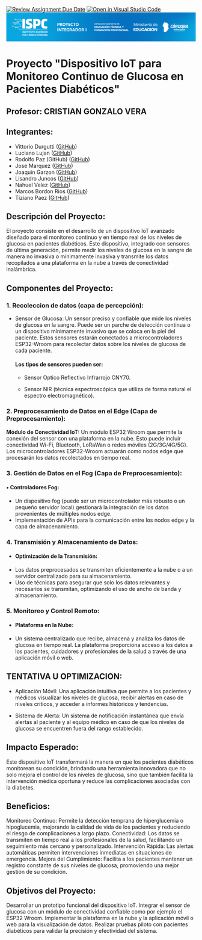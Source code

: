 [![Review Assignment Due Date](https://classroom.github.com/assets/deadline-readme-button-22041afd0340ce965d47ae6ef1cefeee28c7c493a6346c4f15d667ab976d596c.svg)](https://classroom.github.com/a/orSi9ChT)
[![Open in Visual Studio Code](https://classroom.github.com/assets/open-in-vscode-2e0aaae1b6195c2367325f4f02e2d04e9abb55f0b24a779b69b11b9e10269abc.svg)](https://classroom.github.com/online_ide?assignment_repo_id=15972966&assignment_repo_type=AssignmentRepo)
![Caratula](/E%20Recursos/caratulaPI.png)
# Proyecto "Dispositivo IoT para Monitoreo Continuo de Glucosa en Pacientes Diabéticos"
  
  ## Profesor: CRISTIAN GONZALO VERA
  ## Integrantes:

- Vittorio Durgutti ([GitHub](https://github.com/vittoriodurigutti))
- Luciano Lujan ([GitHub](https://github.com/lucianoilujan))
- Rodolfo Paz (GitHub) ([GitHub](https://github.com/Domi74))
- Jose Marquez ([GitHub](https://github.com/marquezjose))
- Joaquin Garzon ([GitHub](https://github.com/Joacogarzonn))
- Lisandro Juncos ([GitHub](https://github.com/Lisandro-05))
- Nahuel Velez ([GitHub](https://github.com/Lucasmurua19))
- Marcos Bordon Rios ([GitHub](https://github.com/Marcos-BR-03))
- Tiziano Paez ([GitHub](https://github.com/tpaez))

   

##  Descripción del Proyecto:

El proyecto consiste en el desarrollo de un dispositivo IoT avanzado diseñado para el monitoreo continuo y en tiempo real de los niveles de glucosa en pacientes diabéticos. Este dispositivo, integrado con sensores de última generación, permite medir los niveles de glucosa en la sangre de manera no invasiva o mínimamente invasiva y transmite los datos recopilados a una plataforma en la nube a través de conectividad inalámbrica.

## Componentes del Proyecto:

### 1. Recoleccion de datos (capa de percepción):
- Sensor de Glucosa: Un sensor preciso y confiable que mide los niveles de glucosa en la sangre. Puede ser un parche de detección continua o un dispositivo mínimamente invasivo que se coloca en la piel del paciente. Estos sensores estarán conectados a microcontroladores ESP32-Wroom para recolectar datos sobre los niveles de glucosa de cada paciente.
    #### Los tipos de sensores pueden ser:  

	- Sensor Optico Reflectivo Infrarrojo CNY70.  

	- Sensor NIR (técnica espectroscópica que utiliza de forma natural el espectro electromagnético).

### 2. Preprocesamiento de Datos en el Edge (Capa de Preprocesamiento):
**Módulo de Conectividad IoT:** Un módulo ESP32 Wroom que permite la conexión del sensor con una plataforma en la nube. Esto puede incluir conectividad Wi-Fi, Bluetooth, LoRaWan o redes móviles (2G/3G/4G/5G).
Los microcontroladores ESP32-Wroom actuarán como nodos edge que procesarán los datos recolectados en tiempo real.


### 3. Gestión de Datos en el Fog (Capa de Preprocesamiento):
#### • Controladores Fog:
- Un dispositivo fog (puede ser un microcontrolador más robusto o un pequeño servidor local) gestionará la integración de los datos provenientes de múltiples nodos edge.
- Implementación de APIs para la comunicación entre los nodos edge y la capa de almacenamiento.


### 4. Transmisión y Almacenamiento de Datos:
- #### Optimización de la Transmisión:  
- Los datos preprocesados se transmiten eficientemente a la nube o a un servidor centralizado para su almacenamiento.
- Uso de técnicas para asegurar que solo los datos relevantes y necesarios se transmitan, optimizando el uso de ancho de banda y almacenamiento.


### 5. Monitoreo y Control Remoto:
- #### Plataforma en la Nube: 
- Un sistema centralizado que recibe, almacena y analiza los datos de glucosa en tiempo real. La plataforma proporciona acceso a los datos a los pacientes, cuidadores y profesionales de la salud a través de una aplicación móvil o web.

## TENTATIVA U OPTIMIZACION: 
- Aplicación Móvil: Una aplicación intuitiva que permite a los pacientes y médicos visualizar los niveles de glucosa, recibir alertas en caso de niveles críticos, y acceder a informes históricos y tendencias.

- Sistema de Alerta: Un sistema de notificación instantánea que envía alertas al paciente y al equipo médico en caso de que los niveles de glucosa se encuentren fuera del rango establecido.

## Impacto Esperado:

Este dispositivo IoT transformará la manera en que los pacientes diabéticos monitorean su condición, brindando una herramienta innovadora que no solo mejora el control de los niveles de glucosa, sino que también facilita la intervención médica oportuna y reduce las complicaciones asociadas con la diabetes.

## Beneficios:

Monitoreo Continuo: Permite la detección temprana de hiperglucemia o hipoglucemia, mejorando la calidad de vida de los pacientes y reduciendo el riesgo de complicaciones a largo plazo.
Conectividad: Los datos se transmiten en tiempo real a los profesionales de la salud, facilitando un seguimiento más cercano y personalizado.
Intervención Rápida: Las alertas automáticas permiten intervenciones inmediatas en situaciones de emergencia.
Mejora del Cumplimiento: Facilita a los pacientes mantener un registro constante de sus niveles de glucosa, promoviendo una mejor gestión de su condición.

## Objetivos del Proyecto:

Desarrollar un prototipo funcional del dispositivo IoT.
Integrar el sensor de glucosa con un módulo de conectividad confiable como por ejemplo el ESP32 Wroom.
Implementar la plataforma en la nube y la aplicación móvil o web para la visualización de datos.
Realizar pruebas piloto con pacientes diabéticos para validar la precisión y efectividad del sistema.
